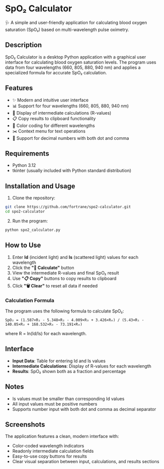 # SpO₂ Calculator

🩺 A simple and user-friendly application for calculating blood oxygen saturation (SpO₂) based on multi-wavelength pulse oximetry.

## Description

SpO₂ Calculator is a desktop Python application with a graphical user interface for calculating blood oxygen saturation levels. The program uses data from four wavelengths (660, 805, 880, 940 nm) and applies a specialized formula for accurate SpO₂ calculation.

## Features

- ✨ Modern and intuitive user interface
- 📊 Support for four wavelengths (660, 805, 880, 940 nm)
- 🔢 Display of intermediate calculations (R-values)
- 📋 Copy results to clipboard functionality
- 🎨 Color coding for different wavelengths
- ✂️ Context menu for text operations
- 🧮 Support for decimal numbers with both dot and comma

## Requirements

- Python 3.12
- tkinter (usually included with Python standard distribution)

## Installation and Usage

1. Clone the repository:
```bash
git clone https://github.com/fortrane/spo2-calculator.git
cd spo2-calculator
```

2. Run the program:
```bash
python spo2_calculator.py
```

## How to Use

1. Enter **Id** (incident light) and **Is** (scattered light) values for each wavelength
2. Click the **"🧮 Calculate"** button
3. View the intermediate R-values and final SpO₂ result
4. Use **"📋 Copy"** buttons to copy results to clipboard
5. Click **"🗑 Clear"** to reset all data if needed

### Calculation Formula

The program uses the following formula to calculate SpO₂:

```
SpO₂ = (1.587×R₁ - 5.348×R₂ - 4.009×R₃ + 3.426×R₄) / (5.43×R₁ - 140.05×R₂ + 168.532×R₃ - 73.191×R₄)
```

where R = ln(Id/Is) for each wavelength.

## Interface

- **Input Data**: Table for entering Id and Is values
- **Intermediate Calculations**: Display of R-values for each wavelength
- **Results**: SpO₂ shown both as a fraction and percentage

## Notes

- Is values must be smaller than corresponding Id values
- All input values must be positive numbers
- Supports number input with both dot and comma as decimal separator

## Screenshots

The application features a clean, modern interface with:
- Color-coded wavelength indicators
- Readonly intermediate calculation fields
- Easy-to-use copy buttons for results
- Clear visual separation between input, calculations, and results sections
